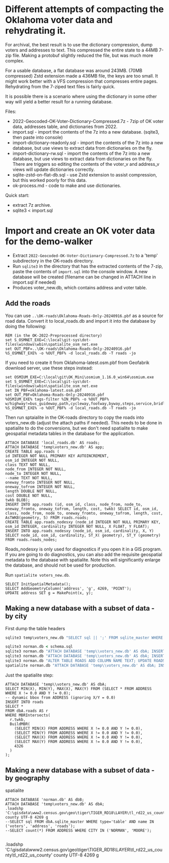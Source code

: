 # Different attempts of compacting the Oklahoma voter data and rehydrating it. 

For archival, the best result is to use the dictionary compression, dump voters and addresses to text.  This compressed the entire state to a 44MB 7-zip file.  Making a protobuf slightly reduced the file, but was much more complex.

For a usable database, a flat database was around 243MB. (70MB compressed) Zstd extension made a 436MB file, the keys are too small.  It might work better with a VFS compression that compresses entire pages.  Rehydrating from the 7-ziped text files is fairly quick.

It is possible there is a scenario where using the dictionary in some other way will yield a better result for a running database.

Files:
* 2022-Geocoded-OK-Voter-Dictionary-Compressed.7z - 7zip of OK voter data, addresses table, and dictionaries from 2022.
* import.sql - import the contents of the 7z into a new database.  (sqite3, then paste into console)
* import-dictionary-readonly.sql - import the contents of the 7z into a new database, but use views to extract data from dictionaries on the fly.
* import-dictionary-rw.sql - import the contents of the 7z into a new database, but use views to extract data from dictionaries on the fly.  There are triggers so editing the contents of the voter_v and address_v views will update dictionaries correctly.
* sqlite-zstd-on-flat-db.sql - use Zstd extension to assist compression, but this worked poorly for this data.
* ok-process.md - code to make and use dictionaries.

Quick start:
* extract 7z archive.
* sqlite3 < import.sql

# Import and create an OK voter data for the demo-walker
* Extract `2022-Geocoded-OK-Voter-Dictionary-Compressed.7z` to a 'temp' subdirectory in the OK-roads directory.
* Run `sqlite3` in the directory that has the extracted contents of the 7-zip, paste the contents of `import.sql` into the console window.  A new database will be created (filename can be changed in ATTACH line in import.sql if needed)
* Produces voter_new.db, which contains address and voter table.

## Add the roads
You can use `..\OK-roads\Oklahoma-Roads-Only-20240916.pbf` as a source for road data.  Convert it to local_roads.db and import it into the database by doing the following:
```
REM (in the OK-2022-Preprocessed directory)
set S_OSMNET_EXE=C:\local\git-sys\dot-files\windows\wbin\spatialite_osm_net.exe
set OUT_PBF=..\OK-roads\Oklahoma-Roads-Only-20240916.pbf
%S_OSMNET_EXE% -o %OUT_PBF% -d local_roads.db -T roads -jo
```

If you need to create it from Oklahoma-latest.osm.pbf from Geofabrik download server, use these steps instead:
```
set OSMIUM_EXE=C:\local\git\OK_Mini\osmium_1.16.0_win64\osmium.exe
set S_OSMNET_EXE=C:\local\git-sys\dot-files\windows\wbin\spatialite_osm_net.exe
set IN_PBF=oklahoma-latest.osm.pbf
set OUT_PBF=Oklahoma-Roads-Only-20240916.pbf
%OSMIUM_EXE% tags-filter %IN_PBF% -o %OUT_PBF% w/highway!=bus_guideway,path,cycleway,footway,byway,steps,service,bridleway,construction,proposed,motorway,motorway_link
%S_OSMNET_EXE% -o %OUT_PBF% -d local_roads.db -T roads -jo
```

Then run sptaialite in the OK-roads directory to copy the roads into voters_new.db (adjust the attach paths if needed).  This needs to be done in spatialite to do the conversions, but we don't need spatialite to make geospatial metadata tables in the database for the application.
```
ATTACH DATABASE 'local_roads.db' AS roads;
ATTACH DATABASE 'temp\voters_new.db' AS app;
CREATE TABLE app.roads (
id INTEGER NOT NULL PRIMARY KEY AUTOINCREMENT,
osm_id INTEGER NOT NULL,
class TEXT NOT NULL,
node_from INTEGER NOT NULL,
node_to INTEGER NOT NULL,
--name TEXT NOT NULL,
oneway_fromto INTEGER NOT NULL,
oneway_tofrom INTEGER NOT NULL,
length DOUBLE NOT NULL,
cost DOUBLE NOT NULL,
twkb BLOB);
INSERT INTO app.roads (id, osm_id, class, node_from, node_to, oneway_fromto, oneway_tofrom, length, cost, twkb) SELECT id, osm_id, class, node_from, node_to, oneway_fromto, oneway_tofrom, length, cost, AsTWKB(geometry, 5) FROM roads.roads;
CREATE TABLE app.roads_nodesxy (node_id INTEGER NOT NULL PRIMARY KEY, osm_id INTEGER, cardinality INTEGER NOT NULL, X FLOAT, Y FLOAT);
INSERT INTO app.roads_nodesxy (node_id, osm_id, cardinality, X, Y) SELECT node_id, osm_id, cardinality, ST_X( geometry), ST_Y (geometry) FROM roads.roads_nodes;
```
Roads_nodesxy is only used for diagnostics if you open it in a GIS program.  If you are going to do diagnostics, you can also add the requisite geospatial metadata to the database with spatialite.  Note this will significantly enlarge the database, and should not be used for production.

Run `spatialite voters_new.db`.
```
SELECT InitSpatialMetadata();
SELECT AddGeometryColumn('address', 'g', 4269, 'POINT');
UPDATE address SET g = MakePoint(x, y);
```
## Making a new database with a subset of data - by city
First dump the table headers
```cmd
sqlite3 temp\voters_new.db "SELECT sql || ';' FROM sqlite_master WHERE type='table' AND name IN ('voters','address','roads');" > schema.sql

sqlite3 norman.db < schema.sql
sqlite3 norman.db "ATTACH DATABASE 'temp\\voters_new.db' AS dbA; INSERT INTO address SELECT * FROM dbA.address WHERE CITY IN ('NORMAN', 'MOORE');"
sqlite3 norman.db "ATTACH DATABASE 'temp\\voters_new.db' AS dbA; INSERT INTO voters SELECT * FROM dbA.voters WHERE CITY IN ('NORMAN', 'MOORE');"
sqlite3 norman.db "ALTER TABLE ROADS ADD COLUMN NAME TEXT; UPDATE ROADS SET NAME = '';"
spatialite norman.db "ATTACH DATABASE 'temp\\voters_new.db' AS dbA; INSERT INTO roads SELECT * FROM dbA.roads AS r WHERE MBRIntersects(  r.twkb,  BuildMBR(    (SELECT MIN(X) FROM ADDRESS WHERE X != 0.0 AND Y != 0.0),    (SELECT MIN(Y) FROM ADDRESS WHERE X != 0.0 AND Y != 0.0),    (SELECT MAX(X) FROM ADDRESS WHERE X != 0.0 AND Y != 0.0),    (SELECT MAX(Y) FROM ADDRESS WHERE X != 0.0 AND Y != 0.0),    4326  ));";
```

Just the spatialite step:
```
ATTACH DATABASE 'temp\\voters_new.db' AS dbA;
SELECT MIN(X), MIN(Y), MAX(X), MAX(Y) FROM (SELECT * FROM ADDRESS WHERE X != 0.0 AND Y != 0.0);
-- dynamic bbox from ADDRESS (ignoring X/Y = 0.0)
INSERT INTO roads
SELECT *
FROM dbA.roads AS r
WHERE MBRIntersects(
  r.twkb,
  BuildMBR(
    (SELECT MIN(X) FROM ADDRESS WHERE X != 0.0 AND Y != 0.0),
    (SELECT MIN(Y) FROM ADDRESS WHERE X != 0.0 AND Y != 0.0),
    (SELECT MAX(X) FROM ADDRESS WHERE X != 0.0 AND Y != 0.0),
    (SELECT MAX(Y) FROM ADDRESS WHERE X != 0.0 AND Y != 0.0),
    4326
  )
);
```

## Making a new database with a subset of data - by geography

spatialite
```
ATTACH DATABASE 'norman.db' AS dbB;
ATTACH DATABASE 'temp\voters_new.db' AS dbA;
.loadshp 'C:\gisdata\www2.census.gov\geo\tiger\TIGER_RD18\LAYER\tl_rd22_us_county\tl_rd22_us_county' county UTF-8 4269 g
--SELECT sql FROM dbA.sqlite_master WHERE type='table' AND name IN ('voters', 'address', 'roads');
--SELECT count(*) FROM ADDRESS WHERE CITY IN ('NORMAN', 'MOORE');


```
.loadshp 'C:\gisdata\www2.census.gov\geo\tiger\TIGER_RD18\LAYER\tl_rd22_us_county\tl_rd22_us_county' county UTF-8 4269 g
